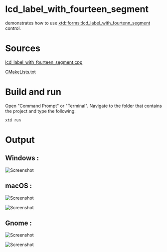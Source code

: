 # lcd_label_with_fourteen_segment

demonstrates how to use [xtd::forms::lcd_label_with_fourtenn_segment](../../../src/xtd_forms/include/xtd/forms/lcd_label_with_fourteen_segment.hpp) control.

# Sources

[lcd_label_with_fourteen_segment.cpp](lcd_label_with_fourteen_segment.cpp)

[CMakeLists.txt](CMakeLists.txt)

# Build and run

Open "Command Prompt" or "Terminal". Navigate to the folder that contains the project and type the following:

```shell
xtd run
```

# Output

## Windows :

![Screenshot](../../../docs/pictures/examples/lcd_label_with_fourteen_segment_w.png)

## macOS :

![Screenshot](../../../docs/pictures/examples/lcd_label_with_fourteen_segment_m.png)

![Screenshot](../../../docs/pictures/examples/lcd_label_with_fourteen_segment_md.png)

## Gnome :

![Screenshot](../../../docs/pictures/examples/lcd_label_with_fourteen_segment_g.png)

![Screenshot](../../../docs/pictures/examples/lcd_label_with_fourteen_segment_gd.png)
